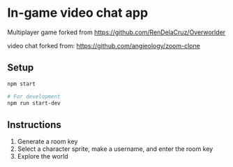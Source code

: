 # In-game video chat app

Multiplayer game forked from https://github.com/RenDelaCruz/Overworlder

video chat forked from: https://github.com/angieology/zoom-clone

## Setup

```sh
npm start

# For development
npm run start-dev
```

## Instructions

1. Generate a room key
2. Select a character sprite, make a username, and enter the room key
3. Explore the world
